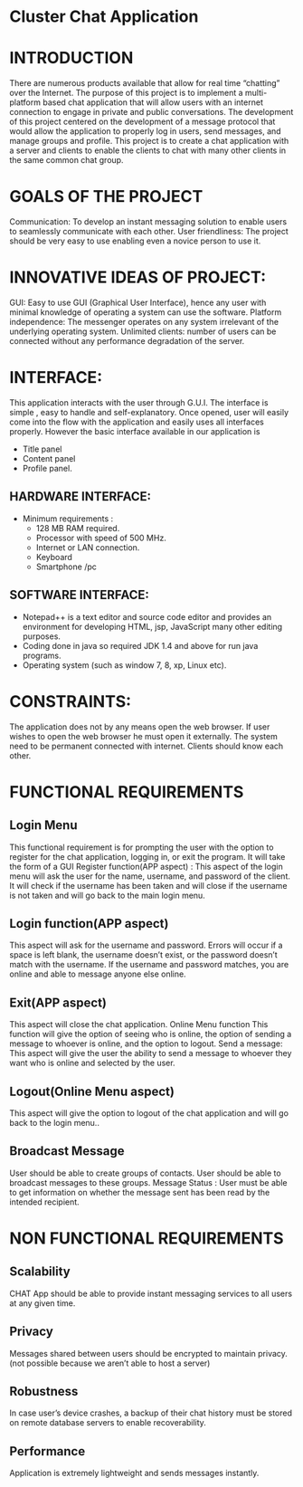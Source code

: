 # Cluster Chat Application
# INTRODUCTION
There are numerous products available that allow for real time “chatting” over the Internet.
The purpose of this project is to implement a multi-platform based chat application that will allow users with an internet connection to engage in private and public conversations.
The development of this project centered on the development of a message protocol that would allow the application to properly log in users, send messages, and manage groups and profile.
This project is to create a chat application with a server and clients to enable the clients to chat with many other clients in the same common chat group.
# GOALS OF THE PROJECT
Communication: To develop an instant messaging solution to enable users to seamlessly communicate with each other.
User friendliness: The project should be very easy to use enabling even a novice person to use it.
# INNOVATIVE IDEAS OF PROJECT:
GUI: Easy to use GUI (Graphical User Interface), hence any user with minimal knowledge of operating a system can use the software.
Platform independence: The messenger operates on any system irrelevant of the underlying operating system.
Unlimited clients: number of users can be connected without any performance degradation of the server.
# INTERFACE:
This application interacts with the user through G.U.I. The interface is simple , easy to handle and self-explanatory.
Once opened, user will easily come into the flow with the application and easily uses all interfaces properly.
However the basic interface available in our application is
* Title panel
* Content panel
* Profile panel.
## HARDWARE INTERFACE: 
* Minimum requirements :
    * 128 MB RAM required.
    * Processor with speed of 500 MHz.
    * Internet or LAN connection.
    * Keyboard
    * Smartphone /pc
## SOFTWARE INTERFACE:
* Notepad++ is a text editor and source code editor and provides an environment for developing HTML, jsp, JavaScript many other editing purposes.
* Coding done in java so required JDK 1.4 and above for run java programs.
* Operating system (such as window 7, 8, xp, Linux etc).
# CONSTRAINTS:
The application does not by any means open the web browser. If user wishes to open the web browser he must open it externally.
The system need to be permanent connected with internet.
Clients should know each other.
# FUNCTIONAL REQUIREMENTS
## Login Menu 
This functional requirement is for prompting the user with the option to register for the chat application, logging in, or exit the program. It will take the form of a GUI Register function(APP aspect) : This aspect of the login menu will ask the user for the name, username, and password of the client. It will check if the username has been taken and will close if the username is not taken and will go back to the main login menu.
## Login function(APP aspect) 
This aspect will ask for the username and password. Errors will occur if a space is left blank, the username doesn’t exist, or the password doesn’t match with the username. If the username and password matches, you are online and able to message anyone else online.
## Exit(APP aspect)
This aspect will close the chat application. Online Menu function This function will give the option of seeing who is online, the option of sending a message to whoever is online, and the option to logout. Send a message: This aspect will give the user the ability to send a message to whoever they want who is online and selected by the user. 
## Logout(Online Menu aspect)
This aspect will give the option to logout of the chat application and will go back to the login menu..
## Broadcast Message
User should be able to create groups of contacts. User should be able to broadcast messages to these groups. Message Status : User must be able to get information on whether the message sent has been read by the intended recipient. 
# NON FUNCTIONAL  REQUIREMENTS
## Scalability 
CHAT App should be able to provide instant messaging services to all users at any given time.
## Privacy 
Messages shared between users should be encrypted to maintain privacy. (not possible because we aren’t able to host a server)
## Robustness 
In case user’s device crashes, a backup of their chat history must be stored on remote database servers to enable recoverability.
## Performance 
Application is extremely lightweight and sends messages instantly.
